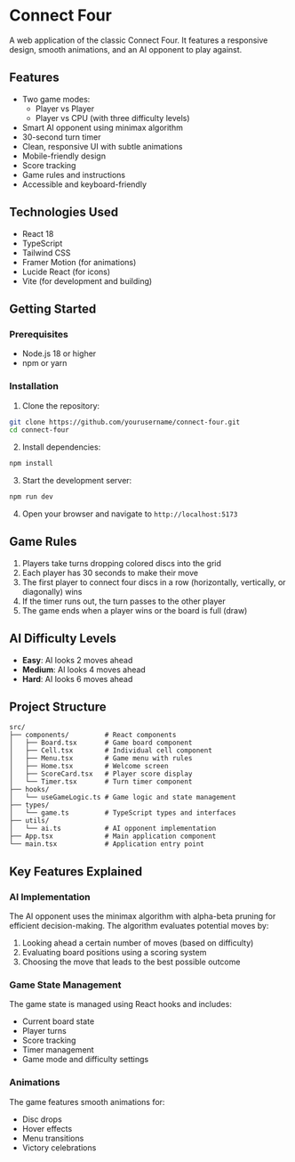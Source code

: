 # Connect Four

A web application of the classic Connect Four. It features a responsive design, smooth animations, and an AI opponent to play against.

## Features

- Two game modes:
  - Player vs Player
  - Player vs CPU (with three difficulty levels)
- Smart AI opponent using minimax algorithm
- 30-second turn timer
- Clean, responsive UI with subtle animations
- Mobile-friendly design
- Score tracking
- Game rules and instructions
- Accessible and keyboard-friendly

## Technologies Used

- React 18
- TypeScript
- Tailwind CSS
- Framer Motion (for animations)
- Lucide React (for icons)
- Vite (for development and building)

## Getting Started

### Prerequisites

- Node.js 18 or higher
- npm or yarn

### Installation

1. Clone the repository:
```bash
git clone https://github.com/yourusername/connect-four.git
cd connect-four
```

2. Install dependencies:
```bash
npm install
```

3. Start the development server:
```bash
npm run dev
```

4. Open your browser and navigate to `http://localhost:5173`

## Game Rules

1. Players take turns dropping colored discs into the grid
2. Each player has 30 seconds to make their move
3. The first player to connect four discs in a row (horizontally, vertically, or diagonally) wins
4. If the timer runs out, the turn passes to the other player
5. The game ends when a player wins or the board is full (draw)

## AI Difficulty Levels

- **Easy**: AI looks 2 moves ahead
- **Medium**: AI looks 4 moves ahead
- **Hard**: AI looks 6 moves ahead

## Project Structure

```
src/
├── components/         # React components
│   ├── Board.tsx       # Game board component
│   ├── Cell.tsx        # Individual cell component
│   ├── Menu.tsx        # Game menu with rules
│   ├── Home.tsx        # Welcome screen
│   ├── ScoreCard.tsx   # Player score display
│   └── Timer.tsx       # Turn timer component
├── hooks/
│   └── useGameLogic.ts # Game logic and state management
├── types/
│   └── game.ts         # TypeScript types and interfaces
├── utils/
│   └── ai.ts           # AI opponent implementation
├── App.tsx             # Main application component
└── main.tsx            # Application entry point
```

## Key Features Explained

### AI Implementation

The AI opponent uses the minimax algorithm with alpha-beta pruning for efficient decision-making. The algorithm evaluates potential moves by:

1. Looking ahead a certain number of moves (based on difficulty)
2. Evaluating board positions using a scoring system
3. Choosing the move that leads to the best possible outcome

### Game State Management

The game state is managed using React hooks and includes:

- Current board state
- Player turns
- Score tracking
- Timer management
- Game mode and difficulty settings

### Animations

The game features smooth animations for:

- Disc drops
- Hover effects
- Menu transitions
- Victory celebrations
